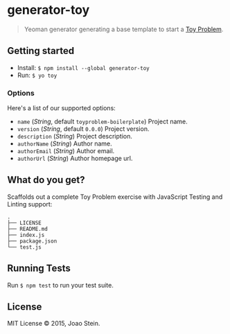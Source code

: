 # generator-toy

> Yeoman generator generating a base template to start a [Toy Problem](https://en.wikipedia.org/wiki/Toy_problem).

## Getting started

* Install: `$ npm install --global generator-toy`
* Run: `$ yo toy`

### Options

Here's a list of our supported options:

* `name` (_String_, default `toyproblem-boilerplate`) Project name.
* `version` (_String_, default `0.0.0`) Project version.
* `description` (_String_) Project description.
* `authorName` (_String_) Author name.
* `authorEmail` (_String_) Author email.
* `authorUrl` (_String_) Author homepage url.

## What do you get?

Scaffolds out a complete Toy Problem exercise with JavaScript Testing and Linting support:

```
.
├── LICENSE
├── README.md
├── index.js
├── package.json
└── test.js
```

## Running Tests

Run `$ npm test` to run your test suite.

## License

MIT License © 2015, Joao Stein.
